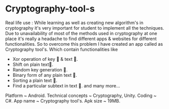 # Cryptography-tool-s
Real life use :
While learning as well as creating new algorithm's in cryptography it's very important for student to implement all the techniques.
Due to unavailability of most of the methods used in cryptography at one place it's really a headache to find  different apps & websites for different functionalities. So to overcome this problem I have created an app called as Cryptography tool's.
Which contain functionalities like 
- Xor operation of key 🔑 & text 📄. 
- Shift on plain text📘. 
- Random key generation 🔑. 
- Binary form of any plain text 📄. 
- Sorting a plain text 📘. 
- Find a particular subtext in text 📄. 
and many more... 

Platform ~ Android. 
Technical concepts ~ Cryptography, Unity. 
Coding ~ C#.
App name ~ Cryptography tool's. 
Apk size ~ 19MB.
